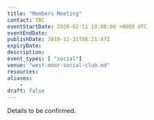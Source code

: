 ```yaml
---
title: "Members Meeting"
contact: TBC
eventStartDate: 2020-02-11 19:00:00 +0000 UTC
eventEndDate:
publishDate: 2019-12-31T08:21:47Z
expiryDate:
description:
event_types: [ "social"] 
venue: "west-moor-social-club.md"
resources:
aliases:
    - 
draft: false
---
```


Details to be confirmed.